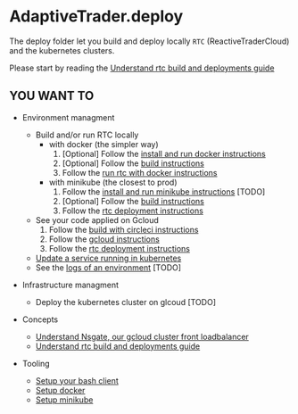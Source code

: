 # AdaptiveTrader.deploy

The deploy folder let you build and deploy locally `RTC` (ReactiveTraderCloud) and the kubernetes clusters.

Please start by reading the [Understand rtc build and deployments guide](./understand-rtc-build-and-deployments.md)

## YOU WANT TO
- Environment managment
    - Build and/or run RTC locally
        - with docker (the simpler way)
            1) [Optional] Follow the [install and run docker instructions](./docker-setup.md)
            1) [Optional] Follow the [build instructions](./build-rtc-locally.md)
            1) Follow the [run rtc with docker instructions](./run-rtc-with-docker.md)
        - with minikube (the closest to prod)
            1) Follow the [install and run minikube instructions](deployment/run-minikube.md) [TODO]
            1) [Optional] Follow the [build instructions](./build-rtc-locally.md)
            1) Follow the [rtc deployment instructions](./rtc-deployment.md)
    - See your code applied on Gcloud
        1) Follow the [build with circleci instructions](./circleci.md)
        1) Follow the [gcloud instructions](./gcloud.md)
        1) Follow the [rtc deployment instructions](./rtc-deployment.md)
    - [Update a service running in kubernetes](./updating-a-rtc-service-in-kubernetes)
    - See the [logs of an environment](./logs.md) [TODO]

- Infrastructure managment
    - Deploy the kubernetes cluster on glcoud [TODO]

- Concepts
    - [Understand Nsgate, our gcloud cluster front loadbalancer](./nsgate.md)
    - [Understand rtc build and deployments guide](./understand-rtc-build-and-deployments.md)
- Tooling
    - [Setup your bash client](./bash-setup.md)
    - [Setup docker](./docker-setup.md)
    - [Setup minikube](./run-minikube.md)
